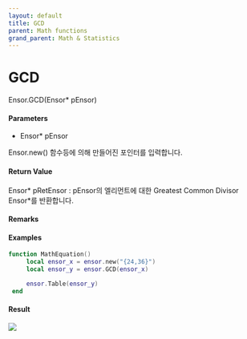 ```yaml
---
layout: default
title: GCD
parent: Math functions
grand_parent: Math & Statistics
---
```


# GCD

Ensor.GCD\(Ensor\* pEnsor\)

#### Parameters

* Ensor\* pEnsor

Ensor.new\(\) 함수등에 의해 만들어진 포인터를 입력합니다.

#### Return Value

Ensor\* pRetEnsor : pEnsor의 엘리먼트에 대한 Greatest Common Divisor Ensor\*를 반환합니다.

#### Remarks

#### Examples

```lua
function MathEquation()
     local ensor_x = ensor.new("{24,36}")
     local ensor_y = ensor.GCD(ensor_x)

     ensor.Table(ensor_y)
 end
```

#### Result

![](/MathAPI/GCDResult.png)

